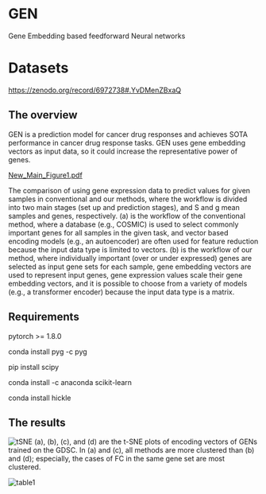 # GEN
Gene Embedding based feedforward Neural networks

# Datasets
https://zenodo.org/record/6972738#.YvDMenZBxaQ


## The overview
GEN is a prediction model for cancer drug responses and achieves SOTA performance in cancer drug response tasks. 
GEN uses gene embedding vectors as input data, so it could increase the representative power of genes.


[New_Main_Figure1.pdf](https://github.com/DMCB-GIST/GEN/files/12799884/New_Main_Figure1.pdf)

The comparison of using gene expression data to predict values for given samples in conventional and our methods, where the workflow is divided into two main stages (set up and prediction stages), and S and g mean samples and genes, respectively. (a) is the workflow of the conventional method, where a database (e.g., COSMIC) is used to select commonly important genes for all samples in the given task, and vector based encoding models (e.g., an autoencoder) are often used for feature reduction because the input data type is limited to vectors. (b) is the workflow of our method, where individually important (over or under expressed) genes are selected as input gene sets for each sample, gene embedding vectors are used to represent input genes, gene expression values scale their gene embedding vectors, and it is possible to choose from a variety of models (e.g., a transformer encoder) because the input data type is a matrix.

## Requirements

pytorch >= 1.8.0

conda install pyg -c pyg

pip install scipy

conda install -c anaconda scikit-learn

conda install hickle

## The results
![tSNE](https://user-images.githubusercontent.com/31497898/183337464-d2933a2b-dcfa-4d3b-b186-88d91c0e2cd8.PNG)
(a), (b), (c), and (d) are the t-SNE plots of encoding vectors of GENs trained on the GDSC. In (a) and (c), all methods are more clustered than (b) and (d); especially, the cases of FC in the same gene set are most clustered.

![table1](https://user-images.githubusercontent.com/31497898/169188961-95831aca-c075-404e-a99a-eb2454cc5706.PNG)
